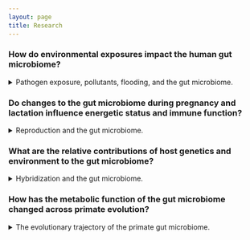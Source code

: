 ```yaml
---
layout: page
title: Research
---
```

### How do environmental exposures impact the human gut microbiome?
<details>
<summary>
Pathogen exposure, pollutants, flooding, and the gut microbiome.
</summary>
<br>
Neglected tropical diseases were common in the southern United States well into the mid-20th century and may still persist today. In collaboration with the <a href="https://www.reachresearch.org/">REACH study</a>, we are examining how parasite exposure impacts the gut microbiome, growth, and development in children in the rural South and ex-urban areas of the Midwest. We have found that intestinal helminth infection and high levels of intestinal inflammation are not uncommon in this community [1,2] and are currently working to understand bacteria-parasite interactions in this setting.
<br>
<br>
Additionally, the legacies of heavy industry and agriculture linger in the soils of many U.S. communities. We are examining how small-scale flooding impacts soil lead levels, soil microbial communities, and the human microbiome in these same communities. In collaboration with <a href="https://eeps.wustl.edu/people/claire-masteller">Dr. Claire Masteller</a> (Earth, Environmental, and Planetary Sciences, WashU), we are integrating finescale flood models with soil and gut microbiome data to interrogate flooding->microbiome->health interactions.
<br>
<br>
[1] T Cepon-Robins, EK Mallott, I Recca, T Gildner. Evidence and effects of neglected parasitic helminth and protist infections among a small preliminary sample of children from rural Mississippi. 2023. <i>American Journal of Human Biology</i> 35: e23889. 
<br>
<br>
[2] T Cepon-Robins, EK Mallott, I Recca, T Gildner. Exploring biocultural determinants of intestinal health: Do resource access and parasite exposure contribute to intestinal inflammation among a preliminary sample of children in rural Mississippi? 2022. <i>American Journal of Biological Anthropology</i> 182: 606-619. 
</details>

### Do changes to the gut microbiome during pregnancy and lactation influence energetic status and immune function?
<details>
<summary>
Reproduction and the gut microbiome.
</summary>
<br>
The gut microbiome compensates for nutritional shortfalls in nonhuman primates [3] and may be one strategy for buffering the energetic stress of pregnancy and lactation in female primates. Our work has shown that the composition of the gut microbiome differs across reproductive states in white-faced capuchins [4], and that progesterone may be mediating interactions between reproductive state and the gut microbiome in Phayre's leaf monkeys [5].


<img src="/images/microbe_comp_repro_af_nochloro.jpg" alt="Stacked bar chart showing the differences in the relative abundance of phyla of bacteria between cycling, pregnant, and lactating females" width="350">

*Gut microbiome composition across reproduction [4]*
<br>
<br>
We are currently generating gut metagenomes from Phayre's leaf monkeys to examine finescale variation in function across reproduction to help determine if the compositional changes are increasing microbially-derived energy available to the host.
<br>
<br>
We are also examining nutrient consumption and the gut microbiome differs between breeding females, non-breeding females, and males in a cooperatively breeding primate - saddleback tamarins.
<br>
<br>
Additionally, we are recruiting a cohort of pregnant people to characterize the changes in the structure and function of the gut microbiome across pregnancy and postpartum. We are interested in how hormones and immunotolerance interact to shape the gut microbiome.
<br>
<br>
[3] EK Mallott, LH Skovmand, PA Garber, KR Amato. The faecal metabolome of black howler monkeys (<i>Alouatta pigra</i>) varies in response to seasonal dietary changes. 2022. <i>Molecular Ecology</i> 31: 4146-4161. 
<br>
<br>
[4] EK Mallott, KR Amato. The microbial reproductive ecology of white-faced capuchins (<i>Cebus capucinus</i>). 2018. <i>American Journal of Primatology</i> 80: e22896.
<br>
<br>
[5] EK Mallott, C Borries, A Koenig, KR Amato, A Lu. Reproductive hormones mediate changes in the gut microbiome during pregnancy and lactation in Phayre's leaf monkeys. 2020. <i>Scientific Reports</i> 10: 9961. 
</details>

### What are the relative contributions of host genetics and environment to the gut microbiome?
<details>
<summary>
Hybridization and the gut microbiome.
</summary>
<br>
Natural hybrid zones offer a unique opportunity to disentangle the relative contributions of host genetics and environment to the gut microbiome. We are currently studying the gut microbiomes of hybridizing populations of tufted gray langurs and purple-faced langurs as part of the <a href="https://kpcrc.org/">Kaludiyapokuna Primate Conservation and Research Center</a> in Sri Lanka.
</details>

### How has the metabolic function of the gut microbiome changed across primate evolution?
<details>
<summary>
The evolutionary trajectory of the primate gut microbiome.
</summary>
<br>
The gut microbiome of humans is distinct from that of other primates [6]. As human diets have diverged from those of other primates, the metabolic functions of the gut microbiome may also have shifted. In particular, we are interested in short chain fatty acid (SCFA) metabolism. SCFAs are produced by bacteria in the gut and can be used by the host for energy. Previous computational work showed that butyrate production potential does not differ markedly between humans and nonhuman primates, but that the pathway abundance does differ between humans in industrialized vs. nonindustrialized environments [7]. Additionally, differences in the capacity of the microbiome to produce SCFA may have implications for brain growth and development [8].


<img src="/images/Figure3.jpg" alt="Multiple box plots showing differences in butyrate pathway abundance across primates and within humans" width="700">

*Butyrate pathway abundance differs across humans, but not between humans and other primates [6]*
<br>
<br>
We are now using multiple molecular and microbiological methods to confirm these patterns in living humans in multiple geographic locations, several species of nonhuman primates, and ancient humans.
<br>
<br>
[6] KR Amato, EK Mallott, JE Lambert, D McDonald, A Gomez, JL Metcalf, NJ Dominy, GAO Britton, RM Stumpf, T Goldberg, SR Leigh, R Knight. The human gut microbiome is more similar to that of Old World monkeys than apes. 2019. <i>Genome Biology</i> 20: 201. 
<br>
<br>
[7] EK Mallott, KR Amato. Butyrate-producing pathway abundances are similar in human and nonhuman primate gut microbiomes. 2022. <i>Molecular Biology and Evolution</i> 39: msab279.
<br>
<br>
[8] EK Mallott, S Kuthyar, W Lee, D Reiman, H Jiang, S Chitta, EA Waters, B Layden, R Sumagin, LD Manzanares, G-Y Yang, ML Savo Sardaro, S Gray, LE Williams, Y Dai, JP Curley, CR Haney, ER Liechty, CW Kuzawa, KR Amato. The primate gut microbiota contributes to interspecific differences in host metabolism. 2024. <i>Microbial Genomics</i> 10:001322.
</details>
